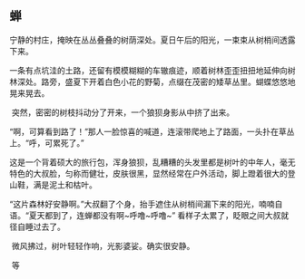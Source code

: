 ## 蝉

​	宁静的村庄，掩映在丛丛叠叠的树荫深处。夏日午后的阳光，一束束从树梢间透露下来。

​	一条有点坑洼的土路，还留有模模糊糊的车辙痕迹，顺着树林歪歪扭扭地延伸向树林深处。路旁，盛夏下开着白色小花的野菊，点缀在茂密的矮草丛里。蝴蝶悠悠地晃来晃去。

​	突然，密密的树枝抖动分了开来，一个狼狈身影从中挤了出来。

​	“啊，可算看到路了！”那人一脸惊喜的喊道，连滚带爬地上了路面，一头扑在草丛上。“呼，可累死了。”

​	这是一个背着硕大的旅行包，浑身狼狈，乱糟糟的头发里都是树叶的中年人，毫无特色的大叔脸，匀称而健壮，皮肤很黑，显然经常在户外活动，脚上蹬着很大的登山鞋，满是泥土和枯叶。

​	“这片森林好安静啊。”大叔翻了个身，抬手遮住从树梢间漏下来的阳光，喃喃自语。“夏天都到了，连蝉都没有啊~呼噜~呼噜~” 看样子太累了，眨眼之间大叔就径自睡过去了。

​	微风拂过，树叶轻轻作响，光影婆娑。确实很安静。



​	等

​	

​	